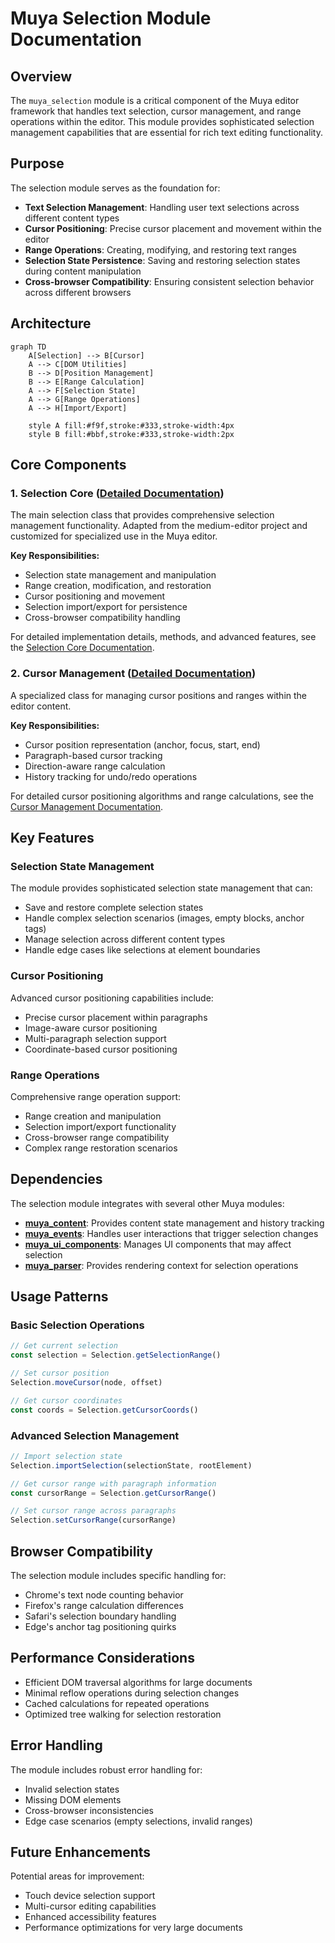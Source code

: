 # Muya Selection Module Documentation

## Overview

The `muya_selection` module is a critical component of the Muya editor framework that handles text selection, cursor management, and range operations within the editor. This module provides sophisticated selection management capabilities that are essential for rich text editing functionality.

## Purpose

The selection module serves as the foundation for:
- **Text Selection Management**: Handling user text selections across different content types
- **Cursor Positioning**: Precise cursor placement and movement within the editor
- **Range Operations**: Creating, modifying, and restoring text ranges
- **Selection State Persistence**: Saving and restoring selection states during content manipulation
- **Cross-browser Compatibility**: Ensuring consistent selection behavior across different browsers

## Architecture

```mermaid
graph TD
    A[Selection] --> B[Cursor]
    A --> C[DOM Utilities]
    B --> D[Position Management]
    B --> E[Range Calculation]
    A --> F[Selection State]
    A --> G[Range Operations]
    A --> H[Import/Export]
    
    style A fill:#f9f,stroke:#333,stroke-width:4px
    style B fill:#bbf,stroke:#333,stroke-width:2px
```

## Core Components

### 1. Selection Core ([Detailed Documentation](selection_core.md))

The main selection class that provides comprehensive selection management functionality. Adapted from the medium-editor project and customized for specialized use in the Muya editor.

**Key Responsibilities:**
- Selection state management and manipulation
- Range creation, modification, and restoration
- Cursor positioning and movement
- Selection import/export for persistence
- Cross-browser compatibility handling

For detailed implementation details, methods, and advanced features, see the [Selection Core Documentation](selection_core.md).

### 2. Cursor Management ([Detailed Documentation](cursor_management.md))

A specialized class for managing cursor positions and ranges within the editor content.

**Key Responsibilities:**
- Cursor position representation (anchor, focus, start, end)
- Paragraph-based cursor tracking
- Direction-aware range calculation
- History tracking for undo/redo operations

For detailed cursor positioning algorithms and range calculations, see the [Cursor Management Documentation](cursor_management.md).

## Key Features

### Selection State Management
The module provides sophisticated selection state management that can:
- Save and restore complete selection states
- Handle complex selection scenarios (images, empty blocks, anchor tags)
- Manage selection across different content types
- Handle edge cases like selections at element boundaries

### Cursor Positioning
Advanced cursor positioning capabilities include:
- Precise cursor placement within paragraphs
- Image-aware cursor positioning
- Multi-paragraph selection support
- Coordinate-based cursor positioning

### Range Operations
Comprehensive range operation support:
- Range creation and manipulation
- Selection import/export functionality
- Cross-browser range compatibility
- Complex range restoration scenarios

## Dependencies

The selection module integrates with several other Muya modules:

- **[muya_content](muya_content.md)**: Provides content state management and history tracking
- **[muya_events](muya_events.md)**: Handles user interactions that trigger selection changes
- **[muya_ui_components](muya_ui_components.md)**: Manages UI components that may affect selection
- **[muya_parser](muya_parser.md)**: Provides rendering context for selection operations

## Usage Patterns

### Basic Selection Operations
```javascript
// Get current selection
const selection = Selection.getSelectionRange()

// Set cursor position
Selection.moveCursor(node, offset)

// Get cursor coordinates
const coords = Selection.getCursorCoords()
```

### Advanced Selection Management
```javascript
// Import selection state
Selection.importSelection(selectionState, rootElement)

// Get cursor range with paragraph information
const cursorRange = Selection.getCursorRange()

// Set cursor range across paragraphs
Selection.setCursorRange(cursorRange)
```

## Browser Compatibility

The selection module includes specific handling for:
- Chrome's text node counting behavior
- Firefox's range calculation differences
- Safari's selection boundary handling
- Edge's anchor tag positioning quirks

## Performance Considerations

- Efficient DOM traversal algorithms for large documents
- Minimal reflow operations during selection changes
- Cached calculations for repeated operations
- Optimized tree walking for selection restoration

## Error Handling

The module includes robust error handling for:
- Invalid selection states
- Missing DOM elements
- Cross-browser inconsistencies
- Edge case scenarios (empty selections, invalid ranges)

## Future Enhancements

Potential areas for improvement:
- Touch device selection support
- Multi-cursor editing capabilities
- Enhanced accessibility features
- Performance optimizations for very large documents